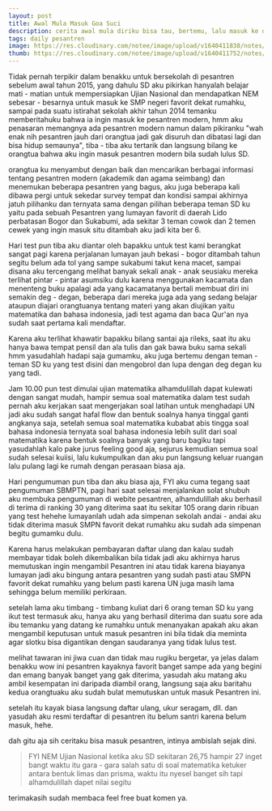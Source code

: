 ```yaml
---
layout: post
title: Awal Mula Masuk Goa Suci
description: cerita awal mula diriku bisa tau, bertemu, lalu masuk ke dalam Goa Suci (Pondok Pesantren) selama 6 tahun.
tags: daily pesantren
image: https://res.cloudinary.com/notee/image/upload/v1640411838/notes/awal-mula-masuk-goax.jpg
thumb: https://res.cloudinary.com/notee/image/upload/v1640411752/notes/awal-mula-masuk-goa.webp
---
```


Tidak pernah terpikir dalam benakku untuk bersekolah di pesantren sebelum awal tahun 2015, yang dahulu SD aku pikirkan hanyalah belajar mati - matian untuk mempersiapkan Ujian Nasional dan mendapatkan NEM sebesar - besarnya untuk masuk ke SMP negeri favorit dekat rumahku, sampai pada suatu istirahat sekolah akhir tahun 2014 temanku memberitahuku bahwa ia ingin masuk ke pesantren modern, hmm aku penasaran memangnya ada pesantren modern namun dalam pikiranku "wah enak nih pesantren jauh dari orangtua jadi gak disuruh  dan dibatasi lagi dan bisa hidup semaunya", tiba - tiba aku tertarik dan langsung bilang ke orangtua bahwa aku ingin masuk pesantren modern bila sudah lulus SD.

orangtua ku menyambut dengan baik dan mencarikan berbagai informasi tentang pesantren modern (akademik dan agama seimbang) dan menemukan beberapa pesantren yang bagus, aku juga beberapa kali dibawa pergi untuk sekedar survey tempat dan kondisi sampai akhirnya jatuh pilihanku dan ternyata sama dengan pilihan beberapa teman SD ku yaitu pada sebuah Pesantren yang lumayan favorit di daerah Lido perbatasan Bogor dan Sukabumi, ada sekitar 3 teman cowok dan 2 temen cewek yang ingin masuk situ ditambah aku jadi kita ber 6.

Hari test pun tiba aku diantar oleh bapakku untuk test kami berangkat sangat pagi karena perjalanan lumayan jauh bekasi - bogor ditambah tahun segitu belum ada tol yang sampe sukabumi takut kena macet, sampai disana aku tercengang melihat banyak sekali anak - anak seusiaku mereka terlihat pintar - pintar asumsiku dulu karena menggunakan kacamata dan menenteng buku apalagi ada yang kacamatanya bertali membuat diri ini semakin deg - degan, beberapa dari mereka juga ada yang sedang belajar ataupun diajari orangtuanya tentang materi yang akan diujikan yaitu matematika dan bahasa indonesia, jadi test agama dan baca Qur'an nya sudah saat pertama kali mendaftar.

Karena aku terlihat khawatir bapakku bilang santai aja rileks, saat itu aku hanya bawa tempat pensil dan ala tulis dan gak bawa buku sama sekali hmm yasudahlah hadapi saja gumamku, aku juga bertemu dengan teman - teman SD ku yang test disini dan mengobrol dan lupa dengan deg degan ku yang tadi.

Jam 10.00 pun test dimulai ujian matematika alhamdulillah dapat kulewati dengan sangat mudah, hampir semua soal matematika dalam test sudah pernah aku kerjakan saat mengerjakan soal latihan untuk menghadapi UN jadi aku sudah sangat hafal flow dan bentuk soalnya hanya tinggal ganti angkanya saja, setelah semua soal matematika kubabat abis tingga soal bahasa indonesia ternyata soal bahasa indonesia lebih sulit dari soal matematika karena bentuk soalnya banyak yang baru bagiku tapi yasudahlah kalo pake jurus feeling good aja, sejurus kemudian semua soal sudah selesai kuiisi, lalu kukumpulkan dan aku pun langsung keluar ruangan lalu pulang lagi ke rumah dengan perasaan biasa aja.

Hari pengumuman pun tiba dan aku biasa aja, FYI aku cuma tegang saat pengumuman SBMPTN, pagi hari saat selesai menjalankan solat shubuh aku membuka pengumuman di webite pesantren, alhamdulillah aku berhasil di terima di ranking 30 yang diterima saat itu sekitar 105 orang darin ribuan yang test hehehe lumayanlah udah ada simpenan sekolah andai - andai aku tidak diterima masuk SMPN favorit dekat rumahku aku sudah ada simpenan begitu gumamku dulu.

Karena harus melakukan pembayaran daftar ulang dan kalau sudah membayar tidak boleh dikembalikan bila tidak jadi aku akhirnya harus memutuskan ingin mengambil Pesantren ini atau tidak karena biayanya lumayan jadi aku bingung antara pesantren yang sudah pasti atau SMPN favorit dekat rumahku yang belum pasti karena UN juga masih lama sehingga belum memiliki perkiraan.

setelah lama aku timbang - timbang kuliat dari 6 orang teman SD ku yang ikut test termasuk aku, hanya aku yang berhasil diterima dan suatu sore ada ibu temanku yang datang ke rumahku untuk menanyakan apakah aku akan mengambil keputusan untuk masuk pesantren ini bila tidak dia meminta agar slotku bisa digantikan dengan saudaranya yang tidak lulus test.

melihat tawaran ini jiwa cuan dan tidak mau rugiku bergetar, ya jelas dalam benakku wow ini pesantren kayaknya favorit banget sampe ada yang begini dan emang banyak banget yang gak diterima, yasudah aku matang aku ambil kesempatan ini daripada diambil orang, langsung saja aku baritahu kedua orangtuaku aku sudah bulat memutuskan untuk masuk Pesantren ini.

setelah itu kayak biasa langsung daftar ulang, ukur seragam, dll. dan yasudah aku resmi terdaftar di pesantren itu belum santri karena belum masuk, hehe.

dah gitu aja sih ceritaku bisa masuk pesantren, intinya ambislah sejak dini.

> FYI NEM Ujian Nasional ketika aku SD sekitaran 26,75 hampir 27 inget bangt waktu itu gara - gara salah satu di soal matematika ketuker antara bentuk limas dan prisma, waktu itu nyesel banget sih tapi alhamdulillah dapet nilai segitu 

terimakasih sudah membaca feel free buat komen ya.
